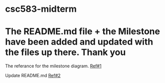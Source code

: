 # csc583-midterm
# The README.md file + the Milestone have been added and updated with the files up there. Thank you 

The referance for the milestone diagram.
[Ref#1](https://github.com/nasser40/csc583-midterm/issues/1)

Update README.md
[Ref#2](https://github.com/nasser40/csc583-midterm/issues/2)
